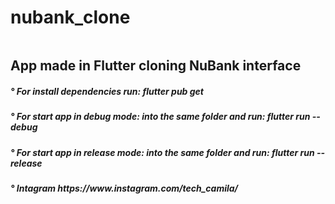# nubank_clone

<div> <img src="" width="https://github.com/CamilaOliver"/> </div>
<div> <h2> App made in Flutter cloning NuBank interface </h2> </div>
<div> <h5> ° For install dependencies run: flutter pub get </h5> </div>
<div> <h5> ° For start app in debug mode: into the same folder and run: flutter run --debug </h5> </div>
<div> <h5> ° For start app in release mode: into the same folder and run: flutter run --release </h5> </div> 
<div> <h5> ° Intagram  https://www.instagram.com/tech_camila/</h5> </div> 

